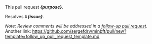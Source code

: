 This pull request _**{purpose}**_.

Resolves #_**{issue}**_.

_Note: Review comments will be addressed in a [follow-up pull request](https://github.com/sergefdrv/minbft/compare?template=follow_up_pull_request_template.md)._ Another link: https://github.com/sergefdrv/minbft/pull/new?template=follow_up_pull_request_template.md
